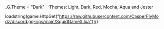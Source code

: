 _G.Theme = "Dark"
--Themes: Light, Dark, Red, Mocha, Aqua and Jester

loadstring(game:HttpGet("https://raw.githubusercontent.com/CasperFlyModz/discord.gg-rips/main/SquidGameX.lua"))()
